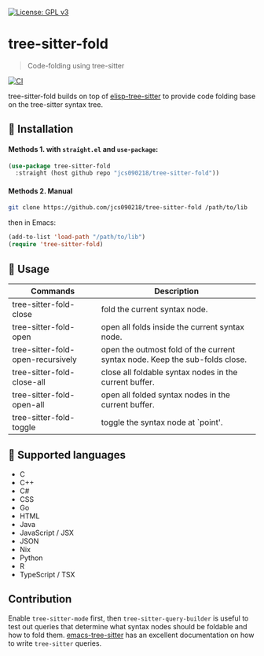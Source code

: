 [![License: GPL v3](https://img.shields.io/badge/License-GPL%20v3-blue.svg)](https://www.gnu.org/licenses/gpl-3.0)

# tree-sitter-fold
> Code-folding using tree-sitter

[![CI](https://github.com/jcs090218/tree-sitter-fold/actions/workflows/test.yml/badge.svg)](https://github.com/jcs090218/tree-sitter-fold/actions/workflows/test.yml)

tree-sitter-fold builds on top of [elisp-tree-sitter](https://github.com/emacs-tree-sitter/elisp-tree-sitter)
to provide code folding base on the tree-sitter syntax tree.

## :floppy_disk: Installation

#### Methods 1. with `straight.el` and `use-package`:

```el
(use-package tree-sitter-fold
  :straight (host github repo "jcs090218/tree-sitter-fold"))
```

#### Methods 2. Manual

```sh
git clone https://github.com/jcs090218/tree-sitter-fold /path/to/lib
```

then in Emacs:

```el
(add-to-list 'load-path "/path/to/lib")
(require 'tree-sitter-fold)
```

## :card_index: Usage

| Commands                          | Description                                                                 |
|-----------------------------------|-----------------------------------------------------------------------------|
| tree-sitter-fold-close            | fold the current syntax node.                                               |
| tree-sitter-fold-open             | open all folds inside the current syntax node.                              |
| tree-sitter-fold-open-recursively | open the outmost fold of the current syntax node. Keep the sub-folds close. |
| tree-sitter-fold-close-all        | close all foldable syntax nodes in the current buffer.                      |
| tree-sitter-fold-open-all         | open all folded syntax nodes in the current buffer.                         |
| tree-sitter-fold-toggle           | toggle the syntax node at `point'.                                          |

## :hammer: Supported languages

* C
* C++
* C#
* CSS
* Go
* HTML
* Java
* JavaScript / JSX
* JSON
* Nix
* Python
* R
* TypeScript / TSX

## Contribution

Enable `tree-sitter-mode` first, then `tree-sitter-query-builder` is useful to test
out queries that determine what syntax nodes should be foldable and how to fold
them. [emacs-tree-sitter](https://ubolonton.github.io/emacs-tree-sitter/syntax-highlighting/queries/)
has an excellent documentation on how to write `tree-sitter` queries.
